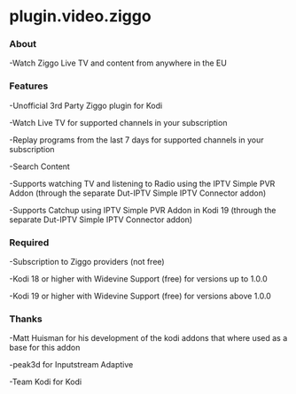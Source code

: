 # plugin.video.ziggo

### About

-Watch Ziggo Live TV and content from anywhere in the EU

### Features

-Unofficial 3rd Party Ziggo plugin for Kodi

-Watch Live TV for supported channels in your subscription

-Replay programs from the last 7 days for supported channels in your subscription

-Search Content

-Supports watching TV and listening to Radio using the IPTV Simple PVR Addon (through the separate Dut-IPTV Simple IPTV Connector addon)

-Supports Catchup using IPTV Simple PVR Addon in Kodi 19 (through the separate Dut-IPTV Simple IPTV Connector addon)

### Required

-Subscription to Ziggo providers (not free)

-Kodi 18 or higher with Widevine Support (free) for versions up to 1.0.0

-Kodi 19 or higher with Widevine Support (free) for versions above 1.0.0

### Thanks

-Matt Huisman for his development of the kodi addons that where used as a base for this addon

-peak3d for Inputstream Adaptive

-Team Kodi for Kodi